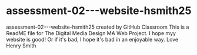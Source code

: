 # assessment-02---website-hsmith25
assessment-02---website-hsmith25 created by GitHub Classroom
This is a ReadME file for The Digital Media Design MA Web Project. 
I hope myy website is good! Or if it's bad, I hope it's bad in an enjoyable way.
Love
Henry Smith
